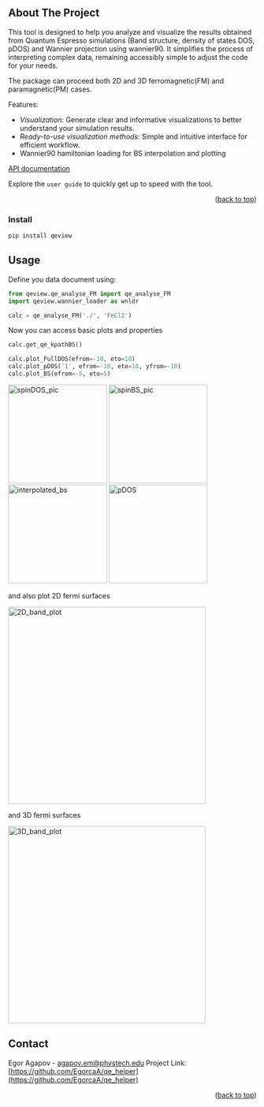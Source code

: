<!-- ABOUT THE PROJECT -->
## About The Project

This tool is designed to help you analyze and visualize the results obtained from Quantum Espresso simulations (Band structure, density of states DOS, pDOS) and Wannier projection using wannier90. It simplifies the process of interpreting complex data, remaining accessibly simple to adjust the code for your needs. 

The package can proceed both 2D and 3D ferromagnetic(FM) and paramagnetic(PM) cases.

Features:
* *Visualization*: Generate clear and informative visualizations to better understand your simulation results.
* *Ready-to-use visualization methods*: Simple and intuitive interface for efficient workflow.
* Wannier90 hamiltonian loading for BS interpolation and plotting

[API documentation](https://qeview.readthedocs.io/en/latest/)

Explore the `user guide` to quickly get up to speed with the tool.

<p align="right">(<a href="#readme-top">back to top</a>)</p>


### Install

  ```sh
  pip install qeview
  ```

<!-- USAGE EXAMPLES -->
## Usage

Define you data document using:
```python
from qeview.qe_analyse_FM import qe_analyse_FM
import qeview.wannier_loader as wnldr 

calc = qe_analyse_FM('./', 'FeCl2')
```
Now you can access basic plots and properties
```python
calc.get_qe_kpathBS()

calc.plot_FullDOS(efrom=-10, eto=10)
calc.plot_pDOS('1', efrom=-10, eto=10, yfrom=-10)
calc.plot_BS(efrom=-5, eto=5)
  ```

<img src="pics/spinDOS.png" alt="spinDOS_pic" width="200"/>
<img src="pics/spinBS.png" alt="spinBS_pic" width="200"/>
<img src="pics/interpolated_bs.png" alt="interpolated_bs" width="200"/>
<img src="pics/pDOS.png" alt="pDOS" width="200"/>

and also plot 2D fermi surfaces

<img src="pics/2D_band_plot.png" alt="2D_band_plot" width="400"/>

and 3D fermi surfaces

<img src="pics/3D_band_plot.png" alt="3D_band_plot" width="400"/>


<!-- CONTACT -->
## Contact

Egor Agapov -  agapov.em@phystech.edu
Project Link: [https://github.com/EgorcaA/qe_helper](https://github.com/EgorcaA/qe_helper)
<p align="right">(<a href="#readme-top">back to top</a>)</p>

